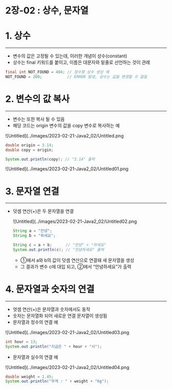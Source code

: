 # 2장-02 : 상수, 문자열

# 1. 상수

---

- 변수의 값은 고정될 수 있는데, 이러한 개념이 상수(constant)
- 상수는 final 키워드를 붙이고, 이름은 대문자와 밑줄로 선언하는 것이 관례

```java
final int NOT_FOUND = 404; // 정수형 상수 생성 예
NOT_FOUND = 200;           // ERROR 발생, 상수는 값을 변경할 수 없음
```

# 2. 변수의 값 복사

---

- 변수는 또한 복사 될 수 있음
- 해당 코드는 origin 변수의 값을 copy 변수로 복사하는 예

![Untitled](../images/2023-02-21-Java2_02/Untitled.png

```java
double origin = 3.14;
double copy = origin;

System.out.println(copy); // "3.14" 출력
```

![Untitled](../images/2023-02-21-Java2_02/Untitled01.png

# 3. 문자열 연결

---

- 덧셈 연산(+)은 두 문자열을 연결
    
    ![Untitled](../images/2023-02-21-Java2_02/Untitled02.png
    
    ```java
    String a = "안녕";
    String b = "하세요";
    
    String c = a + b;      // "안녕" + "하세요"
    System.out.println(c); // "안녕하세요" 출력
    ```
    
    - ①에서 a와 b의 값이 덧셈 연산으로 연결돼 새 문자열을 생성
    - 그 결과가 변수 c에 대입 되고, ②에서 “안녕하세요”가 출력

# 4. 문자열과 숫자의 연결

---

- 엇셈 연산(+)은 문자열과 숫자에서도 동작
- 숫자는 문자열화 되어 새로운 연결 문자열이 생성됨
- 문자열과 정수의 연결 예

![Untitled](../images/2023-02-21-Java2_02/Untitled03.png

```java
int hour = 13;
System.out.println("지금은 " + hour + "시");
```

- 문자열과 실수의 연결 예

![Untitled](../images/2023-02-21-Java2_02/Untitled04.png

```java
double weight = 1.45;
System.out.println("무게 : " + weight + "kg");
```
